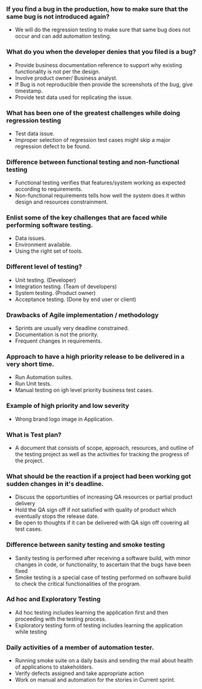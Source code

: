 ### If you find a bug in the production, how to make sure that the same bug is not introduced again?
- We will do the regression testing to make sure that same bug does not occur and can add automation testing.

### What do you when the developer denies that you filed is a bug?
- Provide business documentation reference to support why existing functionality is not per the design.
- Involve product owner/ Business analyst.
- If Bug is not reproducible then provide the screenshots of the bug, give timestamp.
- Provide test data used for replicating the issue.

### What has been one of the greatest challenges while doing regression testing
- Test data issue.
- Improper selection of regression test cases might skip a major regression defect to be found.

### Difference between functional testing and non-functional testing
- Functional testing verifies that features/system working as expected according to requirements.
- Non-functional requirements tells how well the system does it within design and resources constrainment.

### Enlist some of the key challenges that are faced while performing software testing.
- Data issues.
- Environment available.
- Using the right set of tools.

### Different level of testing?
- Unit testing. (Developer)
- Integration testing. (Team of developers)
- System testing. (Product owner)
- Acceptance testing. (Done by end user or client)

### Drawbacks of Agile implementation / methodology 
- Sprints are usually very deadline constrained.
- Documentation is not the priority.
- Frequent changes in requirements.

### Approach to have a high priority release to be delivered in a very short time.
- Run Automation suites.
- Run Unit tests.
- Manual testing on igh level priority business test cases.

### Example of high priority and low severity
- Wrong brand logo image in Application.

### What is Test plan?
- A document that consists of scope, approach, resources, and outline of the testing project as well as the activities for tracking the progress of the project.

### What should be the reaction if a project had been working got sudden changes in it's deadline.
- Discuss the opportunities of increasing QA resources or partial product delivery
- Hold the QA sign off if not satisfied with quality of product which eventually stops the release date.
- Be open to thoughts if it can be delivered with QA sign off covering all test cases.

### Difference between sanity testing and smoke testing
- Sanity testing is performed after receiving a software build, with minor changes in code, or functionality, to ascertain that the bugs have been fixed
- Smoke testing is a special case of testing performed on software build to check the critical functionalities of the program.

### Ad hoc and Exploratory Testing
- Ad hoc testing includes learning the application first and then proceeding with the testing process.
- Exploratory testing form of testing includes learning the application while testing

### Daily activities of a member of automation tester.
- Running smoke suite on a daily basis and sending the mail about health of applications to stakeholders.
- Verify defects assigned and take appropriate action
- Work on manual and automation for the stories in Current sprint.

